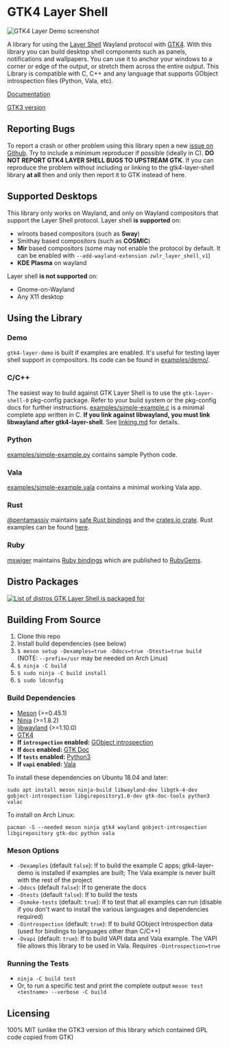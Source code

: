 # GTK4 Layer Shell

![GTK4 Layer Demo screenshot](https://i.imgur.com/dR8X15i.png)

A library for using the [Layer Shell](https://gitlab.freedesktop.org/wlroots/wlr-protocols/-/blob/master/unstable/wlr-layer-shell-unstable-v1.xml) Wayland protocol with [GTK4](https://www.gtk.org/). With this library you can build desktop shell components such as panels, notifications and wallpapers. You can use it to anchor your windows to a corner or edge of the output, or stretch them across the entire output. This Library is compatible with C, C++ and any language that supports GObject introspection files (Python, Vala, etc).

[Documentation](https://wmww.github.io/gtk4-layer-shell/)

[GTK3 version](https://github.com/wmww/gtk-layer-shell)

## Reporting Bugs
To report a crash or other problem using this library open a new [issue on Github](https://github.com/wmww/gtk4-layer-shell/issues). Try to include a minimum reproducer if possible (ideally in C). **DO NOT REPORT GTK4 LAYER SHELL BUGS TO UPSTREAM GTK**. If you can reproduce the problem without including or linking to the gtk4-layer-shell library **at all** then and only then report it to GTK instead of here.

## Supported Desktops
This library only works on Wayland, and only on Wayland compositors that support the Layer Shell protocol. Layer shell __is supported__ on:
- wlroots based compositors (such as __Sway__)
- Smithay based compositors (such as __COSMIC__)
- __Mir__ based compositors (some may not enable the protocol by default. It can be enabled with `--add-wayland-extension zwlr_layer_shell_v1`)
- __KDE Plasma__ on wayland

Layer shell __is not supported__ on:
- Gnome-on-Wayland
- Any X11 desktop

## Using the Library
### Demo
`gtk4-layer-demo` is built if examples are enabled. It's useful for testing layer shell support in compositors. Its code can be found in [examples/demo/](examples/demo/).

### C/C++
The easiest way to build against GTK Layer Shell is to use the `gtk-layer-shell-0` pkg-config package. Refer to your build system or the pkg-config docs for further instructions. [examples/simple-example.c](examples/simple-example.c) is a minimal complete app written in C. __If you link against libwayland, you must link libwayland after gtk4-layer-shell__. See [linking.md](linking.md) for details.

### Python
[examples/simple-example.py](examples/simple-example.py) contains sample Python code.

### Vala
[examples/simple-example.vala](examples/simple-example.vala) contains a minimal working Vala app.

### Rust
[@pentamassiv](https://github.com/pentamassiv) maintains [safe Rust bindings](https://github.com/pentamassiv/gtk4-layer-shell-gir) and the [crates.io crate](https://crates.io/crates/gtk4-layer-shell/). Rust examples can be found [here](https://github.com/pentamassiv/gtk4-layer-shell-gir/tree/main/gtk4-layer-shell/examples).

### Ruby
[mswiger](https://github.com/mswiger) maintains [Ruby bindings](https://github.com/mswiger/ruby-gtk4-layer-shell) which are published to [RubyGems](https://rubygems.org/gems/gtk4_layer_shell).

## Distro Packages
[![List of distros GTK Layer Shell is packaged for](https://repology.org/badge/vertical-allrepos/gtk4-layer-shell.svg)](https://repology.org/project/gtk4-layer-shell/versions)

## Building From Source
1. Clone this repo
2. Install build dependencies (see below)
3. `$ meson setup -Dexamples=true -Ddocs=true -Dtests=true build` (NOTE: `--prefix=/usr` may be needed on Arch Linux)
4. `$ ninja -C build`
5. `$ sudo ninja -C build install`
6. `$ sudo ldconfig`

### Build Dependencies
* [Meson](https://mesonbuild.com/) (>=0.45.1)
* [Ninja](https://ninja-build.org/) (>=1.8.2)
* [libwayland](https://gitlab.freedesktop.org/wayland/wayland) (>=1.10.0)
* [GTK4](https://www.gtk.org/)
* __If `introspection` enabled:__ [GObject introspection](https://gitlab.gnome.org/GNOME/gobject-introspection/)
* __If `docs` enabled:__ [GTK Doc](https://wiki.gnome.org/DocumentationProject/GtkDoc)
* __If `tests` enabled:__ [Python3](https://www.python.org/)
* __If `vapi` enabled:__ [Vala](https://wiki.gnome.org/Projects/Vala)

To install these dependencies on Ubuntu 18.04 and later:
```
sudo apt install meson ninja-build libwayland-dev libgtk-4-dev gobject-introspection libgirepository1.0-dev gtk-doc-tools python3 valac
```

To install on Arch Linux:
```
pacman -S --needed meson ninja gtk4 wayland gobject-introspection libgirepository gtk-doc python vala
```

### Meson Options
* `-Dexamples` (default `false`): If to build the example C apps; gtk4-layer-demo is installed if examples are built; The Vala example is never built with the rest of the project
* `-Ddocs` (default `false`): If to generate the docs
* `-Dtests` (default `false`): If to build the tests
* `-Dsmoke-tests` (default: `true`): If to test that all examples can run (disable if you don't want to install the various languages and dependencies required)
* `-Dintrospection` (default: `true`): If to build GObject Introspection data (used for bindings to languages other than C/C++)
* `-Dvapi` (default: `true`): If to build VAPI data and Vala example. The VAPI file allows this library to be used in Vala. Requires `-Dintrospection=true`

### Running the Tests
* `ninja -C build test`
* Or, to run a specific test and print the complete output `meson test <testname> --verbose -C build`

## Licensing
100% MIT (unlike the GTK3 version of this library which contained GPL code copied from GTK)
